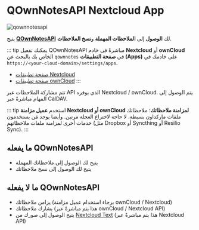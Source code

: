 # QOwnNotesAPI Nextcloud App

![qownnotesapi](/img/qownnotesapi.png)

يتيح [**QOwnNotesAPI**](https://github.com/pbek/qownnotesapi) لك **الوصول** إلى **الملاحظات المهملة** و**نسخ الملاحظات**.

::: tip
يمكنك تفعيل QOwnNotesAPI مباشرةً في خادم **Nextcloud** أو **ownCloud** الخاص بك بالبحث عن `qownnotes` في **صفحة التطبيقات (Apps)** على خادمك في `https://<your-cloud-domain>/settings/apps`.

- [صفحة تطبيقات Nextcloud](https://apps.nextcloud.com/apps/qownnotesapi)
- [صفحة تطبيقات ownCloud](https://marketplace.owncloud.com/apps/qownnotesapi)
  :::

تتم مشاركة الملاحظات عبر API الذي يوفره Nextcloud / ownCloud. يتم الوصول إلى المهام مباشرةً عبر CalDAV.

::: tip
استخدم **عميل مزامنة Nextcloud أو ownCloud لمزامنة ملاحظاتك**؛ ملاحظاتك ملفات ماركداون بسيطة. لا حاجة لاختراع العجلة مرتين. وأيضا يوجد مَن يستخدمون خدمات أخرى لمزامنة ملفات ملاحظاتهم (مثل Dropbox أو Syncthing أو Resilio Sync).
:::

## ما يفعله QOwnNotesAPI

- يتيح لك الوصول إلى ملاحظاتك المهملة
- يتيح لك الوصول إلى نسخ ملاحظاتك

## ما لا يفعله QOwnNotesAPI

- يزامن ملاحظاتك (برجاء استخدام عميل مزامنة ownCloud / Nextcloud)
- يشارك ملاحظاتك (هذا يتم مباشرةً عبر ownCloud / Nextcloud API)
- يتيح الوصول إلى صورك من [Nextcloud Text](https://github.com/nextcloud/text) (هذا يتم مباشرةً عبر Nextcloud API)
